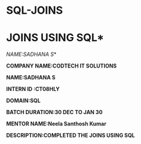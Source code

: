 # SQL-JOINS
# JOINS USING SQL*

*NAME:SADHANA S**


**COMPANY NAME:CODTECH IT SOLUTIONS**

**NAME:SADHANA S**

**INTERN ID :CT08HLY**

**DOMAIN:SQL**

**BATCH DURATION:30 DEC TO JAN 30**

**MENTOR NAME:Neela Santhosh Kumar**

**DESCRIPTION:COMPLETED THE JOINS USING SQL**
